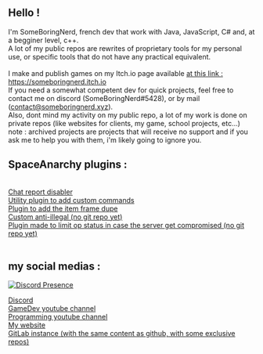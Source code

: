 ## Hello !
I'm SomeBoringNerd, french dev that work with Java, JavaScript, C# and, at a begginer level, c++.<br>
A lot of my public repos are rewrites of proprietary tools for my personal use, or specific tools that do not have any practical equivalent.<br>
<br>
I make and publish games on my Itch.io page available 
<a href="https://someboringnerd.itch.io">at this link : https://someboringnerd.itch.io</a>
<br>
If you need a somewhat competent dev for quick projects, feel free to contact me on discord (SomeBoringNerd#5428), or by mail (contact@someboringnerd.xyz).<br>
Also, dont mind my activity on my public repo, a lot of my work is done on private repos (like websites for clients, my game, school projects, etc...)
<br>
note : archived projects are projects that will receive no support and if you ask me to help you with them, i'm likely going to ignore you.
<br>

## SpaceAnarchy plugins :
<br>
<a href="https://github.com/SomeBoringNerd/ChatReportDisable-plugin">Chat report disabler</a><br>
<a href="https://github.com/SomeBoringNerd/player-util">Utility plugin to add custom commands</a><br>
<a href="https://github.com/SomeBoringNerd/ItemFrameDupe">Plugin to add the item frame dupe</a><br>
<a href="https://github.com/SomeBoringNerd/AntiIllegal">Custom anti-illegal (no git repo yet)</a><br>
<a href="https://github.com/SomeBoringNerd/AntiBackdoor">Plugin made to limit op status in case the server get compromised (no git repo yet)</a><br>
<br>

## my social medias : 

[![Discord Presence](https://lanyard.cnrad.dev/api/283205890474115072)](https://discord.com/users/283205890474115072)

<a href="https://discord.gg/gtfJY7uKCN">Discord</a><br>
<a href="https://www.youtube.com/channel/UCoQXdbuo7fGf12BTYCnJ1Eg">GameDev youtube channel</a><br>
<a href="https://www.youtube.com/channel/UC7eQo-UM_r6p458pCV6rxeA">Programming youtube channel</a><br>
<a href="https://someboringnerd.xyz">My website</a><br>
<a href="https://git.someboringnerd.xyz">GitLab instance (with the same content as github, with some exclusive repos)</a><br>